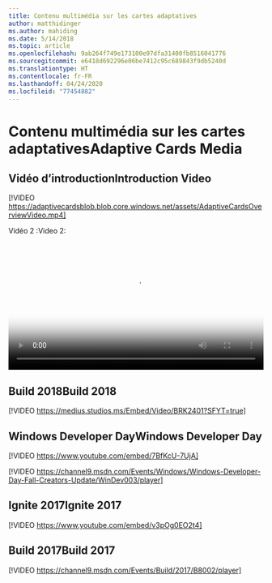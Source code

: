 ```yaml
---
title: Contenu multimédia sur les cartes adaptatives
author: matthidinger
ms.author: mahiding
ms.date: 5/14/2018
ms.topic: article
ms.openlocfilehash: 9ab264f749e173100e97dfa31400fb8516041776
ms.sourcegitcommit: e6418d692296e06be7412c95c689843f9db5240d
ms.translationtype: HT
ms.contentlocale: fr-FR
ms.lasthandoff: 04/24/2020
ms.locfileid: "77454882"
---
```

# <a name="adaptive-cards-media"></a><span data-ttu-id="8a8bc-102">Contenu multimédia sur les cartes adaptatives</span><span class="sxs-lookup"><span data-stu-id="8a8bc-102">Adaptive Cards Media</span></span>


## <a name="introduction-video"></a><span data-ttu-id="8a8bc-103">Vidéo d’introduction</span><span class="sxs-lookup"><span data-stu-id="8a8bc-103">Introduction Video</span></span>

[!VIDEO https://adaptivecardsblob.blob.core.windows.net/assets/AdaptiveCardsOverviewVideo.mp4]

<span data-ttu-id="8a8bc-104">Vidéo 2 :</span><span class="sxs-lookup"><span data-stu-id="8a8bc-104">Video 2:</span></span>

<video controls width="100%" poster="../content/videoposter.png">
    <source src="https://adaptivecardsblob.blob.core.windows.net/assets/AdaptiveCardsOverviewVideo.mp4" type="video/mp4">
</video>

## <a name="build-2018"></a><span data-ttu-id="8a8bc-105">Build 2018</span><span class="sxs-lookup"><span data-stu-id="8a8bc-105">Build 2018</span></span>

[!VIDEO https://medius.studios.ms/Embed/Video/BRK2401?SFYT=true]

## <a name="windows-developer-day"></a><span data-ttu-id="8a8bc-106">Windows Developer Day</span><span class="sxs-lookup"><span data-stu-id="8a8bc-106">Windows Developer Day</span></span>

[!VIDEO https://www.youtube.com/embed/7BfKcU-7UjA]

[!VIDEO https://channel9.msdn.com/Events/Windows/Windows-Developer-Day-Fall-Creators-Update/WinDev003/player]

## <a name="ignite-2017"></a><span data-ttu-id="8a8bc-107">Ignite 2017</span><span class="sxs-lookup"><span data-stu-id="8a8bc-107">Ignite 2017</span></span>

[!VIDEO https://www.youtube.com/embed/v3pOg0EO2t4]

## <a name="build-2017"></a><span data-ttu-id="8a8bc-108">Build 2017</span><span class="sxs-lookup"><span data-stu-id="8a8bc-108">Build 2017</span></span> 

[!VIDEO https://channel9.msdn.com/Events/Build/2017/B8002/player]

